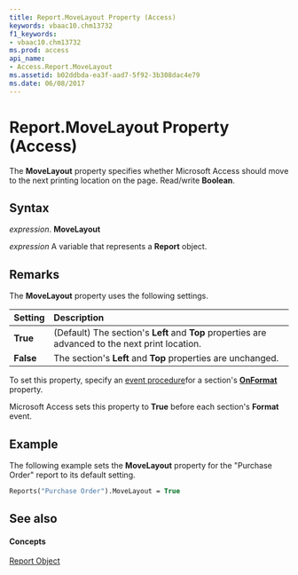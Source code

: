 ```yaml
---
title: Report.MoveLayout Property (Access)
keywords: vbaac10.chm13732
f1_keywords:
- vbaac10.chm13732
ms.prod: access
api_name:
- Access.Report.MoveLayout
ms.assetid: b02ddbda-ea3f-aad7-5f92-3b308dac4e79
ms.date: 06/08/2017
---
```



# Report.MoveLayout Property (Access)

The  **MoveLayout** property specifies whether Microsoft Access should move to the next printing location on the page. Read/write **Boolean**.


## Syntax

 _expression_. **MoveLayout**

 _expression_ A variable that represents a **Report** object.


## Remarks

The  **MoveLayout** property uses the following settings.



|**Setting**|**Description**|
|:-----|:-----|
|**True**|(Default) The section's  **Left** and **Top** properties are advanced to the next print location.|
|**False**|The section's  **Left** and **Top** properties are unchanged.|
To set this property, specify an [event procedure](set-properties-by-using-visual-basic.md)for a section's  **[OnFormat](section-onformat-property-access.md)** property.

Microsoft Access sets this property to  **True** before each section's **Format** event.


## Example

The following example sets the  **MoveLayout** property for the "Purchase Order" report to its default setting.


```vb
Reports("Purchase Order").MoveLayout = True 

```


## See also


#### Concepts


[Report Object](report-object-access.md)

